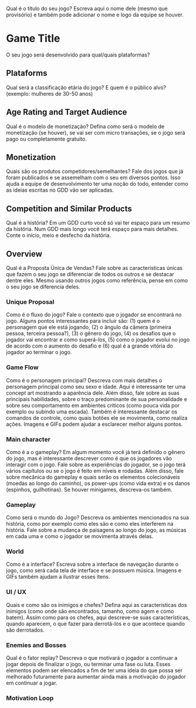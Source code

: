 <!-- ref https://producaodejogos.com/gdd/#Escrevendo-com-foco-14-perguntas-para-criar-o-seu-GDD -->
Qual é o título do seu jogo? Escreva aqui o nome dele (mesmo que provisório) e também pode adicionar o nome e logo da equipe se houver.
# Game Title

O seu jogo será desenvolvido para qual/quais plataformas?
## Plataforms

Qual será a classificação etária do jogo? E quem é o público alvo? (exemplo: mulheres de 30-50 anos)
## Age Rating and Target Audience

Qual é o modelo de monetização? Defina como será o modelo de monetização (se houver), se vai ser com micro transações, se o jogo será pago ou completamente gratuito.
## Monetization

Quais são os produtos competidores/semelhantes? Fale dos jogos que já foram publicados e se assemelham com o seu em diversos pontos. Isso ajuda a equipe de desenvolvimento ter uma noção do todo, entender como as ideias escritas no GDD vão ser aplicadas.  
## Competition and Similar Products

Qual é a história? Em um GDD curto você só vai ter espaço para um resumo da história. Num GDD mais longo você terá espaço para mais detalhes. Conte o início, meio e desfecho da história.
## Overview

Qual é a Proposta Única de Vendas? Fale sobre as características únicas que fazem o seu jogo se diferenciar de todos os outros e se destacar dentre eles. Mesmo usando outros jogos como referência, pense em como o seu jogo se diferencia deles.
### Unique Proposal

Como é o fluxo do jogo? Fale o contexto que o jogador se encontrará no jogo. Alguns pontos interessantes para incluir são: (1) quem é o personagem que ele está jogando, (2) o ângulo da câmera (primeira pessoa, terceira pessoa?), (3) o gênero do jogo, (4) os desafios que o jogador vai encontrar e como superá-los, (5) como o jogador evolui no jogo de acordo com o aumento do desafio e (6) qual é a grande vitória do jogador ao terminar o jogo.
### Game Flow

Como é o personagem principal? Descreva com mais detalhes o personagem principal como seu sexo e idade. Aqui é interessante ter uma concept art mostrando a aparência dele. Além disso, fale sobre as suas principais habilidades, sobre o traço predominante de sua personalidade e sobre seu comportamento em ambientes críticos (como pouca vida por exemplo ou subindo uma escada). Também é interessante destacar os comandos de controle, como quais botões ele se movimenta, como realiza ações. Imagens e GIFs podem ajudar a esclarecer melhor alguns pontos.
### Main character 

Como é a o gameplay? Em algum momento você já terá definido o gênero do jogo, mas é interessante descrever como é que os jogadores vão interagir com o jogo. Fale sobre as experiências do jogador, se o jogo terá vários capítulos ou se o jogo é feito em níveis e rodadas. Além disso, fale sobre mecânica do gameplay e quais serão os elementos colecionáveis (moedas ao longo do caminho), os power-ups (como vida extra) e os danos (espinhos, guilhotinas). Se houver minigames, descreva-os também.
### Gameplay

Como será o mundo do Jogo? Descreva os ambientes mencionados na sua história, como por exemplo como eles são e como eles interferem na história. Fale sobre a mudança de paisagens ao longo do jogo, as músicas em cada uma e como o jogador se movimenta através delas.
### World

Como é a interface? Escreva sobre a interface de navegação durante o jogo, como será cada tela de interface e se possuem música. Imagens e GIFs também ajudam a ilustrar esses itens.
### UI / UX

Quais e como são os inimigos e chefes? Defina aqui as características dos inimigos (como onde são encontrados, tamanho, como agem e como batem). Assim como para os chefes, aqui descreve-se suas características, quando aparecem, o que fazer para derrotá-los e o que acontece quando são derrotados.
### Enemies and Bosses

Qual é o fator replay? Descreva o que motivará o jogador a continuar a jogar depois de finalizar o jogo, ou terminar uma fase ou luta. Esses elementos podem ser elencados a fim de ter uma ideia do que possa ser melhorado futuramente para aumentar ainda mais a motivação do jogador em continuar a jogar.
### Motivation Loop
